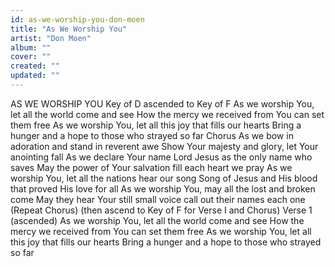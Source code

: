 ```yaml
---
id: as-we-worship-you-don-moen
title: "As We Worship You"
artist: "Don Moen"
album: ""
cover: ""
created: ""
updated: ""
---
```


AS WE WORSHIP YOU
Key of D ascended to Key of F
As we worship You, let all the world come and see
How the mercy we received from You can set them free
As we worship You, let all this joy that fills our hearts
Bring a hunger and a hope to those who strayed so far
Chorus
As we bow in adoration and stand in reverent awe
Show Your majesty and glory, let Your anointing fall
As we declare Your name Lord Jesus as the only name who saves
May the power of Your salvation fill each heart we pray
As we worship You, let all the nations hear our song
Song of Jesus and His blood that proved His love for all
As we worship You, may all the lost and broken come
May they hear Your still small voice call out their names each one
(Repeat Chorus)
(then ascend to Key of F for Verse I and Chorus)
Verse 1 (ascended)
As we worship You, let all the world come and see
How the mercy we received from You can set them free
As we worship You, let all this joy that fills our hearts
Bring a hunger and a hope to those who strayed so far